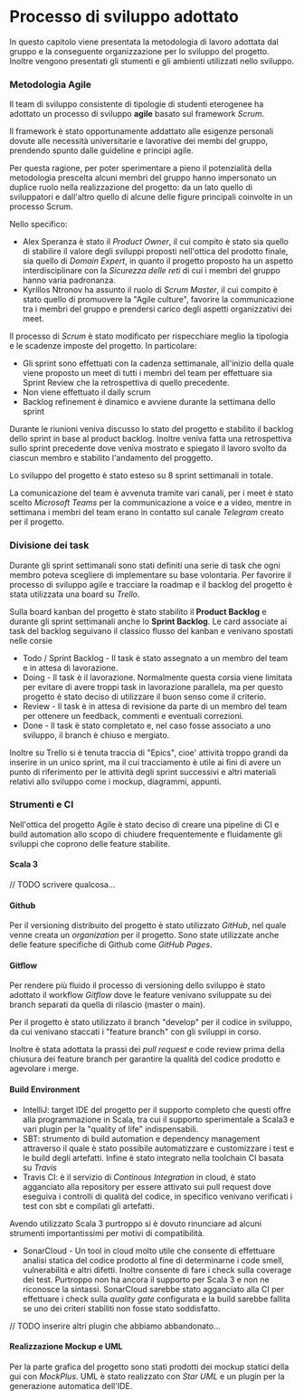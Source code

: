 # Processo di sviluppo adottato

In questo capitolo viene presentata la metodologia di lavoro adottata dal gruppo e la conseguente organizzazione per lo sviluppo del progetto.
Inoltre vengono presentati gli stumenti e gli ambienti utilizzati nello sviluppo.

### Metodologia Agile

Il team di sviluppo consistente di tipologie di studenti eterogenee ha adottato un processo di sviluppo **agile** basato sul framework *Scrum*.

Il framework è stato opportunamente addattato alle esigenze personali dovute alle necessità universitarie e lavorative dei membi del gruppo, prendendo spunto dalle guideline e principi agile.

Per questa ragione, per poter sperimentare a pieno il potenzialità della metodologia prescelta alcuni membri del gruppo hanno impersonato un duplice ruolo nella realizzazione del progetto: da un lato quello di sviluppatori e dall'altro quello di alcune delle figure principali coinvolte in un processo Scrum.

Nello specifico:
 - Alex Speranza è stato il *Product Owner*, il cui compito è stato sia quello di stabilire il valore degli sviluppi proposti nell'ottica del prodotto finale, sia quello di *Domain Expert*,
in quanto il progetto proposto ha un aspetto interdisciplinare con la *Sicurezza delle reti* di cui i membri del gruppo hanno varia padronanza.
 - Kyrillos Ntronov ha assunto il ruolo di *Scrum Master*, il cui compito è stato quello di promuovere la "Agile culture", favorire la communicazione tra i membri del gruppo e prendersi carico degli aspetti organizzativi dei meet.
 
Il processo di *Scrum* è stato modificato per rispecchiare meglio la tipologia e le scadenze imposte del progetto.
In particolare:

- Gli sprint sono effettuati con la cadenza settimanale, all'inizio della quale viene proposto un meet di tutti i membri del team per effettuare sia Sprint Review che la retrospettiva di quello precedente.
- Non viene effettuato il daily scrum
- Backlog refinement è dinamico e avviene durante la settimana dello sprint

Durante le riunioni veniva discusso lo stato del progetto e stabilito il backlog dello sprint in base al product backlog.
Inoltre veniva fatta una retrospettiva sullo sprint precedente dove veniva mostrato e spiegato il lavoro svolto da ciascun membro e stabilito l'andamento del proggetto.

Lo sviluppo del progetto è stato esteso su 8 sprint settimanali in totale.

La comunicazione del team è avvenuta tramite vari canali, per i meet è stato scelto *Microsoft Teams* per la communicazione a voice e a video,
mentre in settimana i membri del team erano in contatto sul canale *Telegram* creato per il progetto.

### Divisione dei task

Durante gli sprint settimanali sono stati definiti una serie di task che ogni membro poteva scegliere di implementare su base volontaria.
Per favorire il processo di sviluppo agile e tracciare la roadmap e il backlog del progetto è stata utilizzata una board su *Trello*. 

Sulla board kanban del progetto è stato stabilito il **Product Backlog** e durante gli sprint settimanali anche lo **Sprint Backlog**. 
Le card associate ai task del backlog seguivano il classico flusso del kanban e venivano spostati nelle corsie

- Todo / Sprint Backlog - Il task è stato assegnato a un membro del team e in attesa di lavorazione.
- Doing - Il task è il lavorazione. Normalmente questa corsia viene limitata per evitare di avere troppi task in lavorazione parallela, 
ma per questo progetto è stato deciso di utilizzare il buon senso come il criterio.
- Review - Il task è in attesa di revisione da parte di un membro del team per ottenere un feedback, commenti e eventuali correzioni. 
- Done - Il task è stato completato e, nel caso fosse associato a uno sviluppo, il branch è chiuso e mergiato.

Inoltre su Trello si è tenuta traccia di "Epics", cioe' attività troppo grandi da inserire in un unico sprint, ma il cui tracciamento è utile ai fini di avere un punto di riferimento per le attività degli sprint successivi
e altri materiali relativi allo sviluppo come i mockup, diagrammi, appunti.

### Strumenti e CI

Nell'ottica del progetto Agile è stato deciso di creare una pipeline di CI e build automation allo scopo di chiudere frequentemente e fluidamente gli sviluppi che coprono delle feature stabilite.

#### Scala 3

// TODO scrivere qualcosa...

#### Github

Per il versioning distribuito del progetto è stato utilizzato *GitHub*, nel quale venne creata un *organization* per il progetto.
Sono state utilizzate anche delle feature specifiche di Github come *GitHub Pages*.

#### Gitflow

Per rendere più fluido il processo di versioning dello sviluppo è stato adottato il workflow *Gitflow* dove
le feature venivano sviluppate su dei branch separati da quella di rilascio (master o main).

Per il progetto è stato utilizzato il branch "develop" per il codice in sviluppo, da cui venivano staccati i "feature branch" con gli sviluppi in corso.

Inoltre è stata adottata la prassi dei *pull request* e code review prima della chiusura dei feature branch per garantire la qualità del codice prodotto e agevolare i merge.

#### Build Environment

- IntelliJ: target IDE del progetto per il supporto completo che questi offre alla programmazione in Scala, tra cui il supporto sperimentale a Scala3 e vari plugin per la "quality of life" indispensabili.
- SBT: strumento di build automation e dependency management attraverso il quale è stato possibile automatizzare e customizzare i test e le build degli artefatti. Infine è stato integrato nella toolchain CI basata su *Travis*
- Travis CI: è il servizio di *Continous Integration* in cloud, è stato agganciato alla repository per essere attivato sui pull request dove eseguiva i controlli di qualità del codice, in specifico venivano verificati i test con sbt e compilati gli artefatti.

Avendo utilizzato Scala 3 purtroppo si è dovuto rinunciare ad alcuni strumenti importantissimi per motivi di compatibilità.

- SonarCloud - Un tool in cloud molto utile che consente di effettuare analisi statica del codice prodotto al fine di determinarne i code smell, vulnerabilità e altri difetti. Inoltre consente di fare i check sulla coverage dei test.
Purtroppo non ha ancora il supporto per Scala 3 e non ne riconosce la sintassi. SonarCloud sarebbe stato agganciato alla CI per effettuare i check sulla *quality gate* configurata e la build sarebbe fallita se uno dei criteri stabiliti non fosse stato soddisfatto. 

// TODO inserire altri plugin che abbiamo abbandonato...

#### Realizzazione Mockup e UML

Per la parte grafica del progetto sono stati prodotti dei mockup statici della gui con *MockPlus*.
UML è stato realizzato con *Star UML* e un plugin per la generazione automatica dell'IDE.

